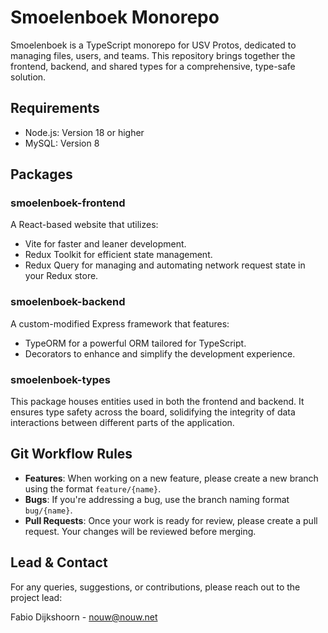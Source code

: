 # Smoelenboek Monorepo

Smoelenboek is a TypeScript monorepo for USV Protos, dedicated to managing files, users, and teams. This repository brings together the frontend, backend, and shared types for a comprehensive, type-safe solution.

## Requirements

- Node.js: Version 18 or higher
- MySQL: Version 8

## Packages

### smoelenboek-frontend
A React-based website that utilizes:

- Vite for faster and leaner development.
- Redux Toolkit for efficient state management.
- Redux Query for managing and automating network request state in your Redux store.

### smoelenboek-backend
A custom-modified Express framework that features:

- TypeORM for a powerful ORM tailored for TypeScript.
- Decorators to enhance and simplify the development experience.

### smoelenboek-types
This package houses entities used in both the frontend and backend. It ensures type safety across the board, solidifying the integrity of data interactions between different parts of the application.

## Git Workflow Rules

- **Features**: When working on a new feature, please create a new branch using the format `feature/{name}`.
- **Bugs**: If you're addressing a bug, use the branch naming format `bug/{name}`.
- **Pull Requests**: Once your work is ready for review, please create a pull request. Your changes will be reviewed before merging.

## Lead & Contact

For any queries, suggestions, or contributions, please reach out to the project lead:

Fabio Dijkshoorn - <nouw@nouw.net>

